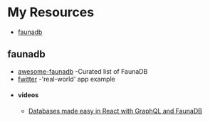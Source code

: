# My Resources

- [faunadb](#faunadb)

## faunadb
* [awesome-faunadb](https://github.com/n400/awesome-faunadb/blob/master/README.md) -Curated list of FaunaDB
* [fwitter](https://github.com/fauna-brecht/fwitter) -'real-world' app example
* #### videos
    - [Databases made easy in React with GraphQL and FaunaDB](https://www.youtube.com/watch?v=_kEDBitNbnY)
